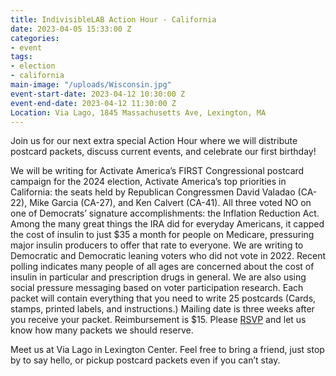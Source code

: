 ```yaml
---
title: IndivisibleLAB Action Hour - California
date: 2023-04-05 15:33:00 Z
categories:
- event
tags:
- election
- california
main-image: "/uploads/Wisconsin.jpg"
event-start-date: 2023-04-12 10:30:00 Z
event-end-date: 2023-04-12 11:30:00 Z
Location: Via Lago, 1845 Massachusetts Ave, Lexington, MA
---
```


Join us for our next extra special Action Hour where we will distribute postcard packets, discuss current events, and celebrate our first birthday!

We will be writing for Activate America’s FIRST Congressional postcard campaign for the 2024 election, Activate America’s top priorities in California: the seats held by Republican Congressmen David Valadao (CA-22), Mike Garcia (CA-27), and Ken Calvert (CA-41). All three voted NO on one of Democrats’ signature accomplishments: the Inflation Reduction Act. Among the many great things the IRA did for everyday Americans, it capped the cost of insulin to just $35 a month for people on Medicare, pressuring major insulin producers to offer that rate to everyone. We are writing to Democratic and Democratic leaning voters who did not vote in 2022. Recent polling indicates many people of all ages are concerned about the cost of insulin in particular and prescription drugs in general. We are also using social pressure messaging based on voter participation research.
Each packet will contain everything that you need to write 25 postcards (Cards, stamps, printed labels, and instructions.) Mailing date is three weeks after you receive your packet. Reimbursement is $15. Please [RSVP](https://mobilize.us/s/R9OsQ6) and let us know how many packets we should reserve.

Meet us at Via Lago in Lexington Center. Feel free to bring a friend, just stop by to say hello, or pickup postcard packets even if you can’t stay. 